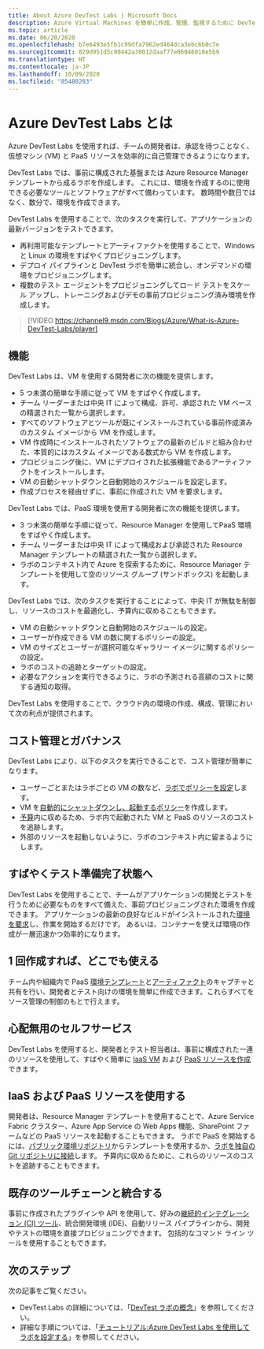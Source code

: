 ```yaml
---
title: About Azure DevTest Labs | Microsoft Docs
description: Azure Virtual Machines を簡単に作成、管理、監視するために DevTest ラボを使用する方法について説明します
ms.topic: article
ms.date: 06/20/2020
ms.openlocfilehash: b7e6493e5fb1c99dfa7962ed464dca3ebc6b0c7e
ms.sourcegitcommit: 829d951d5c90442a38012daaf77e86046018e5b9
ms.translationtype: HT
ms.contentlocale: ja-JP
ms.lasthandoff: 10/09/2020
ms.locfileid: "85480203"
---
```

# <a name="about-azure-devtest-labs"></a>Azure DevTest Labs とは
Azure DevTest Labs を使用すれば、チームの開発者は、承認を待つことなく、仮想マシン (VM) と PaaS リソースを効率的に自己管理できるようになります。

DevTest Labs では、事前に構成された基盤または Azure Resource Manager テンプレートから成るラボを作成します。 これには、環境を作成するのに使用できる必要なツールとソフトウェアがすべて備わっています。 数時間や数日ではなく、数分で、環境を作成できます。

DevTest Labs を使用することで、次のタスクを実行して、アプリケーションの最新バージョンをテストできます。

- 再利用可能なテンプレートとアーティファクトを使用することで、Windows と Linux の環境をすばやくプロビジョニングします。
- デプロイ パイプラインと DevTest ラボを簡単に統合し、オンデマンドの環境をプロビジョニングします。
- 複数のテスト エージェントをプロビジョニングしてロード テストをスケール アップし、トレーニングおよびデモの事前プロビジョニング済み環境を作成します。

> [!VIDEO https://channel9.msdn.com/Blogs/Azure/What-is-Azure-DevTest-Labs/player]

## <a name="capabilities"></a>機能
DevTest Labs は、VM を使用する開発者に次の機能を提供します。

- 5 つ未満の簡単な手順に従って VM をすばやく作成します。
- チーム リーダーまたは中央 IT によって構成、許可、承認された VM ベースの精選された一覧から選択します。
- すべてのソフトウェアとツールが既にインストールされている事前作成済みのカスタム イメージから VM を作成します。 
- VM 作成時にインストールされたソフトウェアの最新のビルドと組み合わせた、本質的にはカスタム イメージである数式から VM を作成します。 
- プロビジョニング後に、VM にデプロイされた拡張機能であるアーティファクトをインストールします。
- VM の自動シャットダウンと自動開始のスケジュールを設定します。
- 作成プロセスを経由せずに、事前に作成された VM を要求します。

DevTest Labs では、PaaS 環境を使用する開発者に次の機能を提供します。

- 3 つ未満の簡単な手順に従って、Resource Manager を使用してPaaS 環境をすばやく作成します。
- チーム リーダーまたは中央 IT によって構成および承認された Resource Manager テンプレートの精選された一覧から選択します。
- ラボのコンテキスト内で Azure を探索するために、Resource Manager テンプレートを使用して空のリソース グループ (サンドボックス) を起動します。

DevTest Labs では、次のタスクを実行することによって、中央 IT が無駄を制御し、リソースのコストを最適化し、予算内に収めることもできます。  

- VM の自動シャットダウンと自動開始のスケジュールの設定。
- ユーザーが作成できる VM の数に関するポリシーの設定。
- VM のサイズとユーザーが選択可能なギャラリー イメージに関するポリシーの設定。
- ラボのコストの追跡とターゲットの設定。
- 必要なアクションを実行できるように、ラボの予測される高額のコストに関する通知の取得。

DevTest Labs を使用することで、クラウド内の環境の作成、構成、管理において次の利点が提供されます。

## <a name="cost-control-and-governance"></a>コスト管理とガバナンス
DevTest Labs により、以下のタスクを実行できることで、コスト管理が簡単になります。

- ユーザーごとまたはラボごとの VM の数など、[ラボでポリシーを設定](devtest-lab-set-lab-policy.md)します。 
- VM を[自動的にシャットダウンし、起動するポリシー](devtest-lab-set-lab-policy.md)を作成します。
- [予算](devtest-lab-configure-cost-management.md)内に収めるため、ラボ内で起動された VM と PaaS のリソースのコストを追跡します。
- 外部のリソースを起動しないように、ラボのコンテキスト内に留まるようにします。

## <a name="quickly-get-to-ready-to-test"></a>すばやくテスト準備完了状態へ
DevTest Labs を使用することで、チームがアプリケーションの開発とテストを行うために必要なものをすべて備えた、事前プロビジョニングされた環境を作成できます。 アプリケーションの最新の良好なビルドがインストールされた[環境を要求](devtest-lab-add-claimable-vm.md)し、作業を開始するだけです。 あるいは、コンテナーを使えば環境の作成が一層迅速かつ効率的になります。

## <a name="create-once-use-everywhere"></a>1 回作成すれば、どこでも使える
チーム内や組織内で PaaS [環境テンプレート](devtest-lab-create-environment-from-arm.md)と[アーティファクト](add-artifact-repository.md)のキャプチャと共有を行い、開発者とテスト向けの環境を簡単に作成できます。これらすべてをソース管理の制御のもとで行えます。

## <a name="worry-free-self-service"></a>心配無用のセルフサービス
DevTest Labs を使用すると、開発者とテスト担当者は、事前に構成された一連のリソースを使用して、すばやく簡単に [IaaS VM](devtest-lab-add-vm.md) および [PaaS リソースを作成](devtest-lab-create-environment-from-arm.md)できます。

## <a name="use-iaas-and-paas-resources"></a>IaaS および PaaS リソースを使用する 
開発者は、Resource Manager テンプレートを使用することで、Azure Service Fabric クラスター、Azure App Service の Web Apps 機能、SharePoint ファームなどの PaaS リソースを起動することもできます。 ラボで PaaS を開始するには、[パブリック環境リポジトリ](devtest-lab-configure-use-public-environments.md)からテンプレートを使用するか、[ラボを独自の Git リポジトリに接続](devtest-lab-create-environment-from-arm.md#configure-your-own-template-repositories)します。 予算内に収めるために、これらのリソースのコストを追跡することもできます。

## <a name="integrate-with-your-existing-toolchain"></a>既存のツールチェーンと統合する
事前に作成されたプラグインや API を使用して、好みの[継続的インテグレーション (CI) ツール](devtest-lab-integrate-ci-cd.md)、統合開発環境 (IDE)、自動リリース パイプラインから、開発やテストの環境を直接プロビジョニングできます。 包括的なコマンド ライン ツールを使用することもできます。

## <a name="next-steps"></a>次のステップ
次の記事をご覧ください。

- DevTest Labs の詳細については、「[DevTest ラボの概念](devtest-lab-concepts.md)」を参照してください。
- 詳細な手順については、「[チュートリアル:Azure DevTest Labs を使用してラボを設定する](tutorial-create-custom-lab.md)」を参照してください。